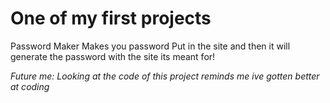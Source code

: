 # One of my first projects
Password Maker
Makes you password
Put in the site and then it will generate the password with the site its meant for!


*Future me: Looking at the code of this project reminds me ive gotten better at coding*
